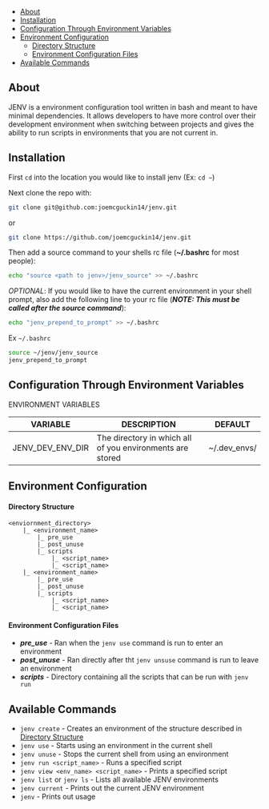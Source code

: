 - [About](#about)
- [Installation](#installation)
- [Configuration Through Environment Variables](#configuration-through-environment-variables)
- [Environment Configuration](#environment-configuration)
    - [Directory Structure](#directory-structure)
    - [Environment Configuration Files](#environment-configuration-files)
- [Available Commands](#available-commands)

## About

JENV is a environment configuration tool written in bash and meant to have minimal dependencies. It allows developers to have more control over their development environment when switching between projects and gives the ability to run scripts in environments that you are not current in.

## Installation

First `cd` into the location you would like to install jenv (Ex: `cd ~`)

Next clone the repo with:
```bash
git clone git@github.com:joemcguckin14/jenv.git
```
or
```bash
git clone https://github.com/joemcguckin14/jenv.git
```

Then add a source command to your shells rc file (**~/.bashrc** for most people):

```bash
echo "source <path to jenv>/jenv_source" >> ~/.bashrc
```

*OPTIONAL*: If you would like to have the current environment in your shell prompt, also
add the following line to your rc file (***NOTE: This must be called after the source command***):

```bash
echo "jenv_prepend_to_prompt" >> ~/.bashrc
```

Ex `~/.bashrc`
```bash
source ~/jenv/jenv_source
jenv_prepend_to_prompt
```

## Configuration Through Environment Variables

ENVIRONMENT VARIABLES

| VARIABLE         | DESCRIPTION                                               | DEFAULT      |
| ---------------- | --------------------------------------------------------- | ------------ |
| JENV_DEV_ENV_DIR | The directory in which all of you environments are stored | ~/.dev_envs/ |

## Environment Configuration

#### Directory Structure

```
<enviornment_directory>
    |_ <environment_name>
        |_ pre_use
        |_ post_unuse
        |_ scripts
            |_ <script_name>
            |_ <script_name>
    |_ <environment_name>
        |_ pre_use
        |_ post_unuse
        |_ scripts
            |_ <script_name>
            |_ <script_name>
```

#### Environment Configuration Files

* ***pre_use*** - Ran when the `jenv use` command is run to enter an environment
* ***post_unuse*** - Ran directly after tht `jenv unsuse` command is run to leave an environment
* ***scripts*** - Directory containing all the scripts that can be run with `jenv run`


## Available Commands

* `jenv create` - Creates an environment of the structure described in [Directory Structure](#directory-structure)
* `jenv use` - Starts using an environment in the current shell
* `jenv unuse` - Stops the current shell from using an environment
* `jenv run <script_name>` - Runs a specified script
* `jenv view <env_name> <script_name>` - Prints a specified script
* `jenv list` or `jenv ls` - Lists all available JENV environments
* `jenv current` - Prints out the current JENV environment
* `jenv` - Prints out usage